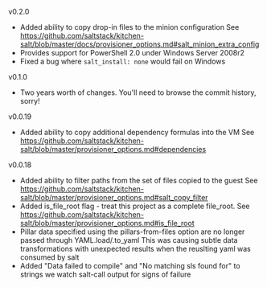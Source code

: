 v0.2.0

* Added ability to copy drop-in files to the minion configuration
  See 
  https://github.com/saltstack/kitchen-salt/blob/master/docs/provisioner_options.md#salt_minion_extra_config
* Provides support for PowerShell 2.0 under Windows Server 2008r2
* Fixed a bug where `salt_install: none` would fail on Windows

v0.1.0

* Two years worth of changes. You'll need to browse the commit history, sorry!

v0.0.19
* Added ability to copy additional dependency formulas into the VM
  See https://github.com/saltstack/kitchen-salt/blob/master/provisioner_options.md#dependencies

v0.0.18
* Added ability to filter paths from the set of files copied to the guest
  See https://github.com/saltstack/kitchen-salt/blob/master/provisioner_options.md#salt_copy_filter
* Added is_file_root flag - treat this project as a complete file_root.
  See https://github.com/saltstack/kitchen-salt/blob/master/provisioner_options.md#is_file_root
* Pillar data specified using the pillars-from-files option are no longer
  passed through YAML.load/.to_yaml
  This was causing subtle data transformations with unexpected results when
  the reuslting yaml was consumed by salt
* Added "Data failed to compile" and "No matching sls found for" to
  strings we watch salt-call output for signs of failure

